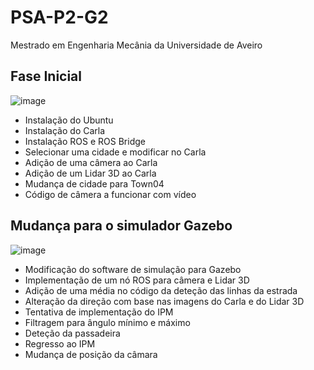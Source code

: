 # PSA-P2-G2
Mestrado em Engenharia Mecânia da Universidade de Aveiro

## Fase Inicial
![image](https://user-images.githubusercontent.com/101104887/177052459-d31cd604-4aa6-43c9-9b19-f9caef7e4daf.png)
- Instalação do Ubuntu 
- Instalação do Carla 
- Instalação ROS e ROS Bridge 
- Selecionar uma cidade e modificar no Carla 
- Adição de uma câmera ao Carla 
- Adição de um Lidar 3D ao Carla 
- Mudança de cidade para Town04 
- Código de câmera a funcionar com vídeo 
## Mudança para o simulador Gazebo
![image](https://user-images.githubusercontent.com/101104887/177052322-a39dcf34-5178-4fa8-bca6-f063747096df.png)
- Modificação do software de simulação para Gazebo 
- Implementação de um nó ROS para câmera e Lidar 3D 
- Adição de uma média no código da deteção das linhas da estrada 
- Alteração da direção com base nas imagens do Carla e do Lidar 3D 
- Tentativa de implementação do IPM 
- Filtragem para ângulo mínimo e máximo 
- Deteção da passadeira
- Regresso ao IPM
- Mudança de posição da câmara
